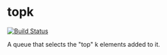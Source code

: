 # topk

[![Build Status](https://travis-ci.org/amallia/topk.svg?branch=master)](https://travis-ci.org/amallia/topk)

A queue that selects the "top" k elements added to it.
